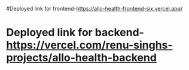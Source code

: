 #Deployed link for frontend-https://allo-health-frontend-six.vercel.app/
# Deployed link for backend-https://vercel.com/renu-singhs-projects/allo-health-backend 
